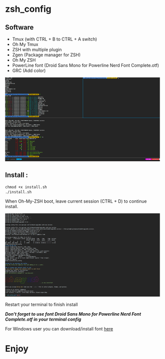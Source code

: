 # zsh_config

## Software

- Tmux (with CTRL + B to CTRL + A switch)
- Oh My Tmux
- ZSH with multiple plugin
- Zgen (Package manager for ZSH)
- Oh My ZSH
- PowerLine font (Droid Sans Mono for Powerline Nerd Font Complete.otf)
- GRC (Add color)

![](exemple.png)

## Install :
```
chmod +x install.sh
./install.sh
```  

When Oh-My-ZSH boot, leave current session (CTRL + D) to continue install.

![](ohmyzsh.png)

Restart your terminal to finish install

***Don't forget to use font *Droid Sans Mono for Powerline Nerd Font Complete.otf* in your terminal config***

For Windows user you can download/install font [here](https://github.com/ryanoasis/nerd-fonts/tree/master/patched-fonts/DroidSansMono/complete)

# Enjoy
